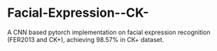 # Facial-Expression--CK-
A CNN based pytorch implementation on facial expression recognition (FER2013 and CK+), achieving 98.57% in CK+ dataset.

